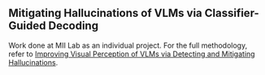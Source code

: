 ## Mitigating Hallucinations of VLMs via Classifier-Guided Decoding

Work done at MII Lab as an individual project. For the full methodology, refer to [Improving Visual Perception of VLMs via Detecting and Mitigating Hallucinations](https://www.notion.so/Improving-Visual-Perception-of-VLMs-via-Detecting-and-Mitigating-Hallucinations-106d4d90fc1c8002938ed167cf0cc938).
